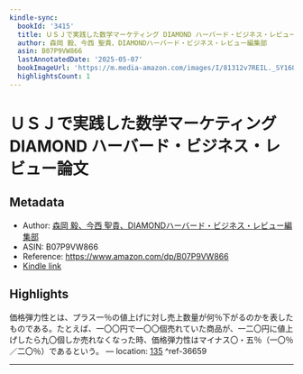 ```yaml
---
kindle-sync:
  bookId: '3415'
  title: ＵＳＪで実践した数学マーケティング DIAMOND ハーバード・ビジネス・レビュー論文
  author: 森岡 毅、今西 聖貴、DIAMONDハーバード・ビジネス・レビュー編集部
  asin: B07P9VW866
  lastAnnotatedDate: '2025-05-07'
  bookImageUrl: 'https://m.media-amazon.com/images/I/81312v7REIL._SY160.jpg'
  highlightsCount: 1
---
```

# ＵＳＪで実践した数学マーケティング DIAMOND ハーバード・ビジネス・レビュー論文
## Metadata
* Author: [森岡 毅、今西 聖貴、DIAMONDハーバード・ビジネス・レビュー編集部](https://www.amazon.comundefined)
* ASIN: B07P9VW866
* Reference: https://www.amazon.com/dp/B07P9VW866
* [Kindle link](kindle://book?action=open&asin=B07P9VW866)

## Highlights
価格弾力性とは、プラス一％の値上げに対し売上数量が何％下がるのかを表したものである。たとえば、一〇〇円で一〇〇個売れていた商品が、一二〇円に値上げしたら九〇個しか売れなくなった時、価格弾力性はマイナス〇・五％（一〇％／二〇％）であるという。 — location: [135](kindle://book?action=open&asin=B07P9VW866&location=135) ^ref-36659

---

